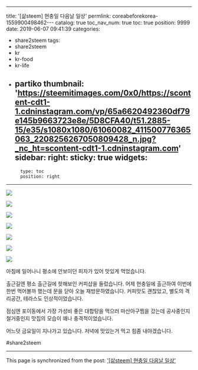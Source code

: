 
---
title: '[삶steem] 현충일 다음날 일상'
permlink: coreabeforekorea-1559900498462---
catalog: true
toc_nav_num: true
toc: true
position: 9999
date: 2019-06-07 09:41:39
categories:
- share2steem
tags:
- share2steem
- kr
- kr-food
- kr-life
- partiko
thumbnail: 'https://steemitimages.com/0x0/https://scontent-cdt1-1.cdninstagram.com/vp/65a6620492360df79e145b9663723e8e/5D8CFA40/t51.2885-15/e35/s1080x1080/61060082_411500776365063_2208256267050809428_n.jpg?_nc_ht=scontent-cdt1-1.cdninstagram.com'
sidebar:
    right:
        sticky: true
widgets:
    -
        type: toc
        position: right
---


![](https://steemitimages.com/0x0/https://scontent-cdt1-1.cdninstagram.com/vp/65a6620492360df79e145b9663723e8e/5D8CFA40/t51.2885-15/e35/s1080x1080/61060082_411500776365063_2208256267050809428_n.jpg?_nc_ht=scontent-cdt1-1.cdninstagram.com)

![](https://steemitimages.com/0x0/https://scontent-cdt1-1.cdninstagram.com/vp/5cbebc7d82302db96cec7bd0ee82ccd7/5D988526/t51.2885-15/e35/s1080x1080/61530078_680514462386818_7504607589911935793_n.jpg?_nc_ht=scontent-cdt1-1.cdninstagram.com)

![](https://steemitimages.com/0x0/https://scontent-cdt1-1.cdninstagram.com/vp/a2dc6b3066f9615c933cbdf3dd431ce1/5D7F8F3D/t51.2885-15/e35/s1080x1080/61004991_2104388882944412_5704204670014943971_n.jpg?_nc_ht=scontent-cdt1-1.cdninstagram.com)

![](https://steemitimages.com/0x0/https://scontent-cdt1-1.cdninstagram.com/vp/24d8ab8a2f176787f06246dcff7a84ea/5D81F32F/t51.2885-15/e35/s1080x1080/60968740_298989701045611_6565779629832022804_n.jpg?_nc_ht=scontent-cdt1-1.cdninstagram.com)

![](https://steemitimages.com/0x0/https://scontent-cdt1-1.cdninstagram.com/vp/43a35e02a9fc9c7993f557e0476bde0a/5D9EDFAB/t51.2885-15/e35/s1080x1080/61060278_1237592853066743_6441053216908934052_n.jpg?_nc_ht=scontent-cdt1-1.cdninstagram.com)

![](https://steemitimages.com/0x0/https://scontent-cdt1-1.cdninstagram.com/vp/82a065999558b717405dc02e020fd6ab/5D9BA43E/t51.2885-15/e35/s1080x1080/62267218_335637710443418_4677355038542585947_n.jpg?_nc_ht=scontent-cdt1-1.cdninstagram.com)

![](https://steemitimages.com/0x0/https://scontent-cdt1-1.cdninstagram.com/vp/75d65d39a975bc022512f826a098bca5/5D96EEBA/t51.2885-15/e35/s1080x1080/61874488_1058642384333949_8362282657186366506_n.jpg?_nc_ht=scontent-cdt1-1.cdninstagram.com)

아침에 일어나니 평소에 안보이던 피자가 있어 맛있게 먹었습니다. 

출근길엔 평소 출근길에 핫해보인 커피샵을 들렀습니다. 어제 현충일에 출근하여 이번에 한번 먹어볼까 했는데 문을 닫아 오늘 재방문하였습니다. 커피맛도 괜찮았고, 별도의 격리공간, 테라스도 인상적이었습니다. 

점심엔 포이동에서 가장 가성비 좋은 대합탕을 먹으러 마산아구찜을 갔는데 공사중인지 철거중인지 맛집의 모습이 꽤나 충격적이었습니다. 

어느덧 금요일이 지나가고 있습니다. 저녁에 맛있는거 먹고 힘좀 내야겠습니다.

#share2steem


- - -

This page is synchronized from the post: ['[삶steem] 현충일 다음날 일상'](https://steemit.com/@coreabeforekorea/coreabeforekorea-1559900498462---)
